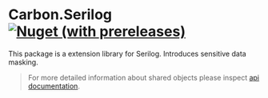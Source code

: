 # Carbon.Serilog [<img alt="Nuget (with prereleases)" src="https://img.shields.io/nuget/vpre/Carbon.Serilog">](https://www.nuget.org/packages/Carbon.Serilog)

This package is a extension library for Serilog. Introduces sensitive data masking.

> For more detailed information about shared objects please inspect [api documentation](https://kocdigital.github.io/Carbon/api/Carbon.Serilog.html).